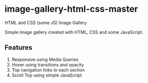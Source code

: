 # image-gallery-html-css-master

HTML and  CSS (some JS) Image Gallery

Simple image gallery created with HTML, CSS and some JavaScript. 

## Features
1.  Responsive using Media Queries
2.  Hover using transitions and opacity
3.  Top navigation links to each section
4.  Scroll Top using simple JavaScript 

